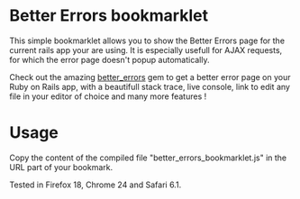 # Better Errors bookmarklet

This simple bookmarklet allows you to show the Better Errors page for the current rails app
your are using. It is especially usefull for AJAX requests, for which the error page
doesn't popup automatically. 

Check out the amazing [better_errors](https://github.com/charliesome/better_errors) gem to
get a better error page on your Ruby on Rails app, with a beautifull stack trace, live console,
link to edit any file in your editor of choice and many more features !

# Usage

Copy the content of the compiled file "better_errors_bookmarklet.js" in the URL part of your bookmark.

Tested in Firefox 18, Chrome 24 and Safari 6.1.

